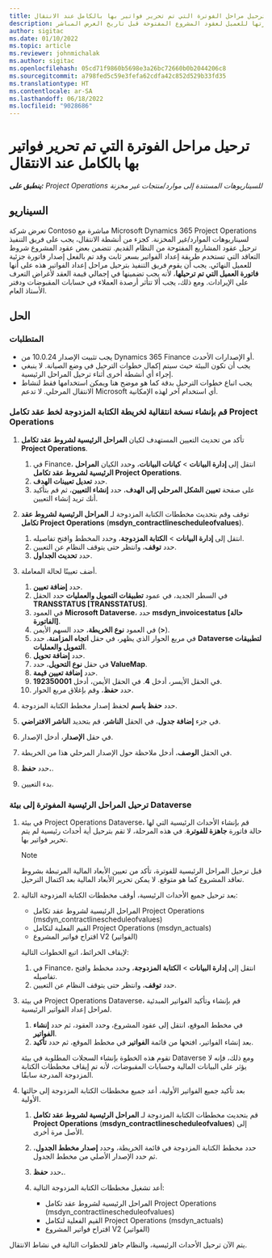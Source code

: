 ```yaml
---
title: ترحيل مراحل الفوترة التي تم تحرير فواتير بها بالكامل عند الانتقال
description: يشرح هذا المقال كيفية ترحيل المراحل الرئيسية لفوترة السعر الثابت التي تمت فوترتها للعميل لعقود المشروع المفتوحة قبل تاريخ العرض المباشر.
author: sigitac
ms.date: 01/10/2022
ms.topic: article
ms.reviewer: johnmichalak
ms.author: sigitac
ms.openlocfilehash: 05cd71f9860b5698e3a26bc72660b0b2044206c8
ms.sourcegitcommit: a798fed5c59e3fefa62cdfa42c852d529b33fd35
ms.translationtype: HT
ms.contentlocale: ar-SA
ms.lasthandoff: 06/18/2022
ms.locfileid: "9028686"
---
```

# <a name="migrate-fully-invoiced-billing-milestones-at-cutover"></a>ترحيل مراحل الفوترة التي تم تحرير فواتير بها بالكامل عند الانتقال

_**ينطبق على:** Project Operations للسيناريوهات المستندة إلى موارد/منتجات غير مخزنة‬_

## <a name="scenario"></a>السيناريو

تعرض شركة Contoso مباشرة مع Microsoft Dynamics 365 Project Operations لسيناريوهات الموارد/غير المخزنة. كجزء من أنشطة الانتقال، يجب على فريق التنفيذ ترحيل عقود المشاريع المفتوحة من النظام القديم. تتضمن بعض عقود المشروع شروط التعاقد التي تستخدم طريقة إعداد الفواتير بسعر ثابت وقد تم بالفعل إصدار فاتورة جزئية للعميل النهائي. يجب أن يقوم فريق التنفيذ بترحيل مراحل إعداد الفواتير هذه على أنها **فاتورة العميل التي تم ترحيلها**، لأنه يجب تضمينها في إجمالي قيمة العقد لأغراض التعرف على الإيرادات. ومع ذلك، يجب ألا تتأثر أرصدة العملاء في حسابات المقبوضات ودفتر الأستاذ العام.

## <a name="solution"></a>الحل

### <a name="prerequisites"></a>المتطلبات

- يجب تثبيت الإصدار 10.0.24 من Dynamics 365 Finance أو الإصدارات الأحدث.
- يجب أن تكون البيئة حيث سيتم إكمال خطوات الترحيل في وضع الصيانة. لا ينبغي إجراء أي أنشطة أخرى أثناء ترحيل المراحل الرئيسية.
- يجب اتباع خطوات الترحيل بدقة كما هو موضح هنا ويمكن استخدامها فقط لنشاط الانتقال المرحلي. لا تدعم Microsoft أي استخدام آخر لهذه الإمكانية.

### <a name="create-a-cutover-version-of-the-project-operations-integration-contract-line-milestones-dual-write-map"></a>قم بإنشاء نسخة انتقالية لخريطة الكتابة المزدوجة لخط عقد تكامل Project Operations 

1. تأكد من تحديث التعيين المستهدف لكيان **المراحل الرئيسية لشروط عقد تكامل Project Operations**. 

    1. في Finance، انتقل إلى **إدارة البيانات** \> **كيانات البيانات**، وحدد الكيان **المراحل الرئيسية لشروط عقد تكامل Project Operations**. 
    2. حدد **تعديل تعيينات الهدف**. 
    3. على صفحة **تعيين الشكل المرحلي إلى الهدف**، حدد **إنشاء التعيين**، ثم قم بتأكيد أنك تريد إنشاء التعيين.

2. توقف وقم بتحديث مخططات الكتابة المزدوجة لـ **المراحل الرئيسية لشروط عقد تكامل Project Operations** (**msdyn\_contractlinescheduleofvalues**). 

    1. انتقل إلى **إدارة البيانات** \> **الكتابة المزدوجة**، وحدد المخطط وافتح تفاصيله. 
    2. حدد **توقف**، وانتظر حتى يتوقف النظام عن التعيين. 
    3. حدد **تحديث الجداول**.

3. أضف تعيينًا لحالة المعاملة.

    1. حدد **إضافة تعيين**.
    2. في السطر الجديد، في عمود **تطبيقات التمويل والعمليات** حدد الحقل **TRANSSTATUS \[TRANSSTATUS\]**.
    3. في العمود **Microsoft Dataverse**، حدد **msdyn\_invoicestatus \[حالة الفاتورة\]**.
    4. في العمود **نوع الخريطة**، حدد السهم الأيمن (**\>**).
    5. في مربع الحوار الذي يظهر، في حقل **اتجاه المزامنة**، حدد **Dataverse لتطبيقات التمويل والعمليات**.
    6. حدد **إضافة تحويل**.
    7. في حقل **نوع التحويل**، حدد **ValueMap**.
    8. حدد **إضافة تعيين قيمة**.
    9. في الحقل الأيسر، أدخل **4**. في الحقل الأيمن، أدخل **192350001**. 
    10. حدد **حفظ**، وقم بإغلاق مربع الحوار.

4. حدد **حفظ باسم** لحفظ إصدار مخطط الكتابة المزدوجة. 
5. في جزء **إضافة جدول**، في الحقل **الناشر**، قم بتحديد **الناشر الافتراضي**.
6. في حقل **الإصدار**، أدخل الإصدار.
7. في الحقل **الوصف**، أدخل ملاحظة حول الإصدار المرحلي هذا من الخريطة. 
8. حدد **حفظ.**.
9. بدء التعيين.

### <a name="migrate-invoiced-milestones-to-the-dataverse-environment"></a>ترحيل المراحل الرئيسية المفوترة إلى بيئة Dataverse

1. في بيئة Project Operations Dataverse، قم بإنشاء الأحداث الرئيسية التي لها حالة فاتورة **جاهزة للفوترة**. في هذه المرحلة، لا تقم بترحيل أية أحداث رئيسية لم يتم تحرير فواتير بها.

    > [!NOTE]
    > قبل ترحيل المراحل الرئيسية للفوترة، تأكد من تعيين الأبعاد المالية المرتبطة بشروط تعاقد المشروع كما هو متوقع. لا يمكن تحرير الأبعاد المالية بعد اكتمال الترحيل.

2. بعد ترحيل جميع الأحداث الرئيسية، أوقف مخططات الكتابة المزدوجة التالية:

    - المراحل الرئيسية لشروط عقد تكامل Project Operations ‏(msdyn\_contractlinescheduleofvalues)
    - القيم الفعلية لتكامل Project Operations (msdyn\_actuals)
    - اقتراح فواتير المشروع V2 (الفواتير)

    لإيقاف الخرائط، اتبع الخطوات التالية:

    1. في Finance، انتقل إلى **إدارة البيانات** \> **الكتابة المزدوجة**، وحدد مخطط وافتح تفاصيله.
    2. حدد **توقف**، وانتظر حتى يتوقف النظام عن التعيين.

3. في بيئة Project Operations Dataverse، قم بإنشاء وتأكيد الفواتير المبدئية لمراحل إعداد الفواتير الرئيسية. 

    1. في مخطط الموقع، انتقل إلى عقود المشروع، وحدد العقود، ثم حدد **إنشاء الفواتير**.
    2. بعد إنشاء الفواتير، افتحها من قائمة **الفواتير** في مخطط الموقع، ثم حدد **تأكيد**.

    تقوم هذه الخطوة بإنشاء السجلات المطلوبة في بيئة Dataverse ومع ذلك، فإنه لا يؤثر على البيانات المالية وحسابات المقبوضات، لأنه تم إيقاف مخططات الكتابة المزدوجة المدرجة سابقًا.

4. بعد تأكيد جميع الفواتير الأولية، أعد جميع مخططات الكتابة المزدوجة إلى حالتها الأولية.

    1. قم بتحديث مخططات الكتابة المزدوجة لـ **المراحل الرئيسية لشروط عقد تكامل Project Operations** (**msdyn\_contractlinescheduleofvalues**) إلى الأصل مرة أخرى. 
    2. حدد مخطط الكتابة المزدوجة في قائمة الخريطة، وحدد **إصدار مخطط الجدول**، ثم حدد الإصدار الأصلي من مخطط الجدول.
    3. حدد **حفظ.**.
    4. أعد تشغيل مخططات الكتابة المزدوجة التالية:

        - المراحل الرئيسية لشروط عقد تكامل Project Operations ‏(msdyn\_contractlinescheduleofvalues)
        - القيم الفعلية لتكامل Project Operations (msdyn\_actuals)
        - اقتراح فواتير المشروع V2 (الفواتير)

يتم الآن ترحيل الأحداث الرئيسية، والنظام جاهز للخطوات التالية في نشاط الانتقال.
